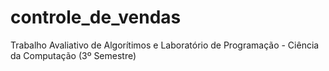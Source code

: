 # controle_de_vendas
Trabalho Avaliativo de Algorítimos e Laboratório de Programação - Ciência da Computação (3º Semestre)
